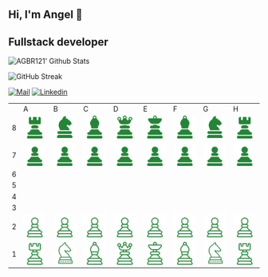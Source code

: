 ## Hi, I'm Angel 👋
## Fullstack developer

![AGBR121' Github Stats](https://github-readme-stats.vercel.app/api?username=AGBR121&hide=contribs,prs&show_icons=true&bg_color=0d1116&title_color=ce09ec&text_color=a4aacb&icon_color=007ec6)

![GitHub Streak](https://github-readme-streak-stats.herokuapp.com/?user=AGBR121&theme=dark&count_private=true&bg_color=0d1116&title_color=ce09ec&text_color=a4aacb&icon_color=007ec6)


[![Mail](https://img.shields.io/badge/-Say%20Hi!-black?style=for-the-badge&logo=gmail)](mailto:angel.burbano@utp.edu.co)
[![Linkedin](https://img.shields.io/badge/-LinkedIn-black?style=for-the-badge&logo=Linkedin)](https://www.linkedin.com/in/angel-gabriel-burbano-rodriguez-b26837317/)

<table>
  <tr>
    <td></td><td>A</td><td>B</td><td>C</td><td>D</td><td>E</td><td>F</td><td>G</td><td>H</td>
  </tr>
  <tr>
    <td>8</td><td><img src="https://raw.githubusercontent.com/timburgan/timburgan/master/chess_images/r.png" alt="Rook"></td><td><img src="https://raw.githubusercontent.com/timburgan/timburgan/master/chess_images/n.png" alt="Knight"></td><td><img src="https://raw.githubusercontent.com/timburgan/timburgan/master/chess_images/b.png" alt="Bishop"></td><td><img src="https://raw.githubusercontent.com/timburgan/timburgan/master/chess_images/q.png" alt="Queen"></td><td><img src="https://raw.githubusercontent.com/timburgan/timburgan/master/chess_images/k.png" alt="King"></td><td><img src="https://raw.githubusercontent.com/timburgan/timburgan/master/chess_images/b.png" alt="Bishop"></td><td><img src="https://raw.githubusercontent.com/timburgan/timburgan/master/chess_images/n.png" alt="Knight"></td><td><img src="https://raw.githubusercontent.com/timburgan/timburgan/master/chess_images/r.png" alt="Rook"></td>
  </tr>
  <tr>
    <td>7</td><td><img src="https://raw.githubusercontent.com/timburgan/timburgan/master/chess_images/p.png" alt="Pawn"></td><td><img src="https://raw.githubusercontent.com/timburgan/timburgan/master/chess_images/p.png" alt="Pawn"></td><td><img src="https://raw.githubusercontent.com/timburgan/timburgan/master/chess_images/p.png" alt="Pawn"></td><td><img src="https://raw.githubusercontent.com/timburgan/timburgan/master/chess_images/p.png" alt="Pawn"></td><td><img src="https://raw.githubusercontent.com/timburgan/timburgan/master/chess_images/p.png" alt="Pawn"></td><td><img src="https://raw.githubusercontent.com/timburgan/timburgan/master/chess_images/p.png" alt="Pawn"></td><td><img src="https://raw.githubusercontent.com/timburgan/timburgan/master/chess_images/p.png" alt="Pawn"></td><td><img src="https://raw.githubusercontent.com/timburgan/timburgan/master/chess_images/p.png" alt="Pawn"></td>
  </tr>
  <tr>
    <td>6</td><td></td><td></td><td></td><td></td><td></td><td></td><td></td><td></td>
  </tr>
  <tr>
    <td>5</td><td></td><td></td><td></td><td></td><td></td><td></td><td></td><td></td>
  </tr>
  <tr>
    <td>4</td><td></td><td></td><td></td><td></td><td></td><td></td><td></td><td></td>
  </tr>
  <tr>
    <td>3</td><td></td><td></td><td></td><td></td><td></td><td></td><td></td><td></td>
  </tr>
  <tr>
    <td>2</td><td><img src="https://raw.githubusercontent.com/timburgan/timburgan/master/chess_images/P.png" alt="Pawn"></td><td><img src="https://raw.githubusercontent.com/timburgan/timburgan/master/chess_images/P.png" alt="Pawn"></td><td><img src="https://raw.githubusercontent.com/timburgan/timburgan/master/chess_images/P.png" alt="Pawn"></td><td><img src="https://raw.githubusercontent.com/timburgan/timburgan/master/chess_images/P.png" alt="Pawn"></td><td><img src="https://raw.githubusercontent.com/timburgan/timburgan/master/chess_images/P.png" alt="Pawn"></td><td><img src="https://raw.githubusercontent.com/timburgan/timburgan/master/chess_images/P.png" alt="Pawn"></td><td><img src="https://raw.githubusercontent.com/timburgan/timburgan/master/chess_images/P.png" alt="Pawn"></td><td><img src="https://raw.githubusercontent.com/timburgan/timburgan/master/chess_images/P.png" alt="Pawn"></td>
  </tr>
  <tr>
    <td>1</td><td><img src="https://raw.githubusercontent.com/timburgan/timburgan/master/chess_images/R.png" alt="Rook"></td><td><img src="https://raw.githubusercontent.com/timburgan/timburgan/master/chess_images/N.png" alt="Knight"></td><td><img src="https://raw.githubusercontent.com/timburgan/timburgan/master/chess_images/B.png" alt="Bishop"></td><td><img src="https://raw.githubusercontent.com/timburgan/timburgan/master/chess_images/Q.png" alt="Queen"></td><td><img src="https://raw.githubusercontent.com/timburgan/timburgan/master/chess_images/K.png" alt="King"></td><td><img src="https://raw.githubusercontent.com/timburgan/timburgan/master/chess_images/B.png" alt="Bishop"></td><td><img src="https://raw.githubusercontent.com/timburgan/timburgan/master/chess_images/N.png" alt="Knight"></td><td><img src="https://raw.githubusercontent.com/timburgan/timburgan/master/chess_images/R.png" alt="Rook"></td>
  </tr>
</table>

<!--
**AGBR121/AGBR121** is a ✨ _special_ ✨ repository because its `README.md` (this file) appears on your GitHub profile.

Here are some ideas to get you started:

- 🔭 I’m currently working on ...
- 🌱 I’m currently learning ...
- 👯 I’m looking to collaborate on ...
- 🤔 I’m looking for help with ...
- 💬 Ask me about ...
- 📫 How to reach me: ...
- 😄 Pronouns: ...
- ⚡ Fun fact: ...
-->

